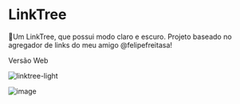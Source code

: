 # LinkTree
🌲Um LinkTree, que possui modo claro e escuro. Projeto baseado no agregador de links do meu amigo @felipefreitasa! 

Versão Web

![linktree-light](https://user-images.githubusercontent.com/81971672/120851933-e7fae580-c54f-11eb-8119-d19f7e329d4c.png)

![image](https://user-images.githubusercontent.com/81971672/120852257-59d32f00-c550-11eb-8c68-0652345d1ed4.png)
